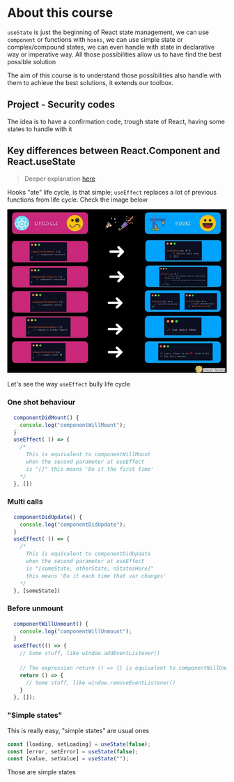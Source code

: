 # About this course

`useState` is just the beginning of React state management,
we can use `component` or functions with `hooks`, we can
use simple state or complex/compound states, we can even
handle with state in declarative way or imperative way.
All those possibilities allow us to have find the best
possible solution

The aim of this course is to understand those possibilities
also handle with them to achieve the best solutions, it
extends our toolbox.

## Project - Security codes

The idea is to have a confirmation code, trough state of
React, having some states to handle with it

## Key differences between React.Component and React.useState

> Deeper explanation [here](https://javascript.plainenglish.io/lifecycle-methods-substitute-with-react-hooks-b173073052a)

Hooks "ate" life cycle, is that simple; `useEffect` replaces
a lot of previous functions from life cycle. Check the image
below

![life_cycle_vs_hooks](./.doc/life_cycle_vs_hooks.jpg)

Let's see the way `useEffect` bully life cycle

### One shot behaviour

```javascript
  componentDidMount() {
    console.log("componentWillMount");
  }
  useEffect( () => {
    /*
      This is equivalent to componentWillMount
      when the second parameter at useEffect
      is "[]" this means 'Do it the first time'
    */
  }, [])
```

### Multi calls

```javascript
  componentDidUpdate() {
    console.log("componentDidUpdate");
  }
  useEffect( () => {
    /*
      This is equivalent to componentDidUpdate
      when the second parameter at useEffect
      is "[someState, otherState, nStatesHere]"
      this means 'Do it each time that var changes'
    */
  }, [someState])
```

### Before unmount

```javascript
  componentWillUnmount() {
    console.log("componentWillUnmount");
  }
  useEffect(() => {
    // Some stuff, like window.addEventListener()

    // The expression return () => {} is equivalent to componentWillUnmount()
    return () => {
      // Some stuff, like window.removeEventListener()
    }
  }, []);
```

### "Simple states"

This is really easy, "simple states" are usual ones

```javascript
const [loading, setLoading] = useState(false);
const [error, setError] = useState(false);
const [value, setValue] = useState("");
```

Those are simple states
